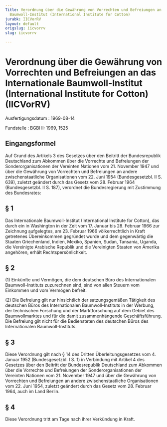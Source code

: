 ```yaml
---
Title: Verordnung über die Gewährung von Vorrechten und Befreiungen an das Internationale
  Baumwoll-Institut (International Institute for Cotton)
jurabk: IICVorRV
layout: default
origslug: iicvorrv
slug: iicvorrv

---
```


# Verordnung über die Gewährung von Vorrechten und Befreiungen an das Internationale Baumwoll-Institut (International Institute for Cotton) (IICVorRV)

Ausfertigungsdatum
:   1969-08-14

Fundstelle
:   BGBl II: 1969, 1525



## Eingangsformel

Auf Grund des Artikels 3 des Gesetzes über den Beitritt der Bundesrepublik Deutschland zum Abkommen über die Vorrechte und Befreiungen der Sonderorganisationen der Vereinten Nationen vom 21. November 1947 und über die Gewährung von Vorrechten und Befreiungen an andere zwischenstaatliche Organisationen vom 22. Juni 1954 (Bundesgesetzbl. II S. 639), zuletzt geändert durch das Gesetz vom 28. Februar 1964 (Bundesgesetzbl. II S. 187), verordnet die Bundesregierung mit Zustimmung des Bundesrates:


## § 1

Das Internationale Baumwoll-Institut (International Institute for Cotton), das durch ein in Washington in der Zeit vom 17. Januar bis 28. Februar 1966 zur Zeichnung aufgelegtes, am 23. Februar 1966 völkerrechtlich in Kraft getretenes Übereinkommen gegründet wurde und dem gegenwärtig die Staaten Griechenland, Indien, Mexiko, Spanien, Sudan, Tansania, Uganda, die Vereinigte Arabische Republik und die Vereinigten Staaten von Amerika angehören, erhält Rechtspersönlichkeit.


## § 2

(1) Einkünfte und Vermögen, die dem deutschen Büro des Internationalen Baumwoll-Instituts zuzurechnen sind, sind von allen Steuern vom Einkommen und vom Vermögen befreit.

(2) Die Befreiung gilt nur hinsichtlich der satzungsgemäßen Tätigkeit des deutschen Büros des Internationalen Baumwoll-Instituts in der Werbung, der technischen Forschung und der Marktforschung auf dem Gebiet des Baumwollmarktes und für die damit zusammenhängende Geschäftsführung. Die Befreiung gilt nicht für die Bediensteten des deutschen Büros des Internationalen Baumwoll-Instituts.


## § 3

Diese Verordnung gilt nach § 14 des Dritten Überleitungsgesetzes vom 4. Januar 1952 (Bundesgesetzbl. I S. 1) in Verbindung mit Artikel 4 des Gesetzes über den Beitritt der Bundesrepublik Deutschland zum Abkommen über die Vorrechte und Befreiungen der Sonderorganisationen der Vereinten Nationen vom 21. November 1947 und über die Gewährung von Vorrechten und Befreiungen an andere zwischenstaatliche Organisationen vom 22. Juni 1954, zuletzt geändert durch das Gesetz vom 28. Februar 1964, auch im Land Berlin.


## § 4

Diese Verordnung tritt am Tage nach ihrer Verkündung in Kraft.

